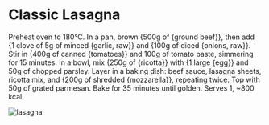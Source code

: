 # Classic Lasagna

Preheat oven to 180°C. In a pan, brown {500g of {ground beef}}, then add {1 clove of 5g of minced {garlic, raw}} and {100g of diced {onions, raw}}. Stir in {400g of canned {tomatoes}} and 100g of tomato paste, simmering for 15 minutes. In a bowl, mix {250g of {ricotta}} with {1 large {egg}} and 50g of chopped parsley. Layer in a baking dish: beef sauce, lasagna sheets, ricotta mix, and {200g of shredded {mozzarella}}, repeating twice. Top with 50g of grated parmesan. Bake for 35 minutes until golden. Serves 1, ~800 kcal.

![lasagna](../../MealPlanner/meals/images/lasagna.jpg)  
